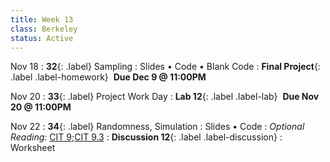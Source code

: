 ```yaml
---
title: Week 13
class: Berkeley
status: Active
---
```

Nov 18
: **32**{: .label} Sampling
  : Slides &#8226; Code &#8226; Blank Code
: **Final Project**{: .label .label-homework} &nbsp;**Due Dec 9 @ 11:00PM**


Nov 20
: **33**{: .label} Project Work Day
: **Lab 12**{: .label .label-lab}   &nbsp;**Due Nov 20 @ 11:00PM**

Nov 22
: **34**{: .label} Randomness, Simulation
  : Slides &#8226; Code
: *Optional Reading:* [CIT 9](https://inferentialthinking.com/chapters/09/Randomness.html);[CIT 9.3](https://inferentialthinking.com/chapters/09/3/Simulation.html)
: **Discussion 12**{: .label .label-discussion}
  : Worksheet
  <!--&#8226;[Solutions](./assignments/disc01-sols.pdf) -->